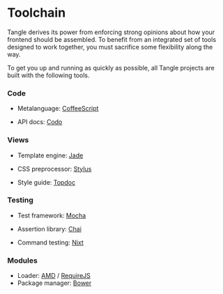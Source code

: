 # Toolchain

Tangle derives its power from enforcing strong opinions about how your frontend
should be assembled. To benefit from an integrated set of tools designed to work
together, you must sacrifice some flexibility along the way.

To get you up and running as quickly as possible, all Tangle projects are built
with the following tools.

### Code

* Metalanguage: [CoffeeScript](http://coffeescript.org/)

* API docs: [Codo](https://github.com/coffeedoc/codo)

### Views

* Template engine: [Jade](http://jade-lang.com/)

* CSS preprocessor: [Stylus](http://learnboost.github.io/stylus/)

* Style guide: [Topdoc](https://www.npmjs.org/package/topdoc)

### Testing

* Test framework: [Mocha](http://visionmedia.github.io/mocha/)

* Assertion library: [Chai](http://chaijs.com/)

* Command testing: [Nixt](https://github.com/vesln/nixt)

### Modules

* Loader: [AMD](https://github.com/amdjs/amdjs-api/wiki/AMD) / [RequireJS](http://www.requirejs.org/)
* Package manager: [Bower](http://bower.io/)
